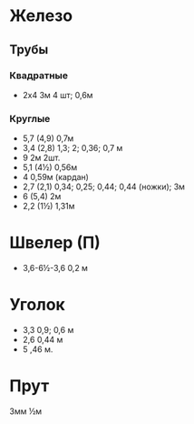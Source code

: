 # Железо
## Трубы
### Квадратные
- 2х4 3м 4 шт; 0,6м
### Круглые
- 5,7 (4,9) 0,7м
- 3,4 (2,8) 1,3; 2; 0,36; 0,7 м
- 9 2м 2шт.
- 5,1 (4½) 0,56м
- 4 0,59м (кардан)
- 2,7 (2,1) 0,34; 0,25; 0,44; 0,44 (ножки); 3м
- 6 (5,4) 2м
- 2,2 (1½) 1,31м

# Швелер (П)
- 3,6-6½-3,6 0,2 м

# Уголок
- 3,3 0,9; 0,6 м
- 2,6 0,44 м
- 5 ,46 м.

# Прут
3мм ½м
